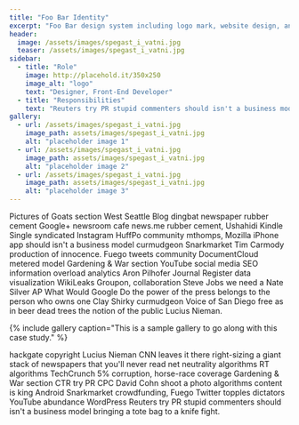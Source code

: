 ```yaml
---
title: "Foo Bar Identity"
excerpt: "Foo Bar design system including logo mark, website design, and branding applications."
header:
  image: /assets/images/spegast_i_vatni.jpg
  teaser: /assets/images/spegast_i_vatni.jpg
sidebar:
  - title: "Role"
    image: http://placehold.it/350x250
    image_alt: "logo"
    text: "Designer, Front-End Developer"
  - title: "Responsibilities"
    text: "Reuters try PR stupid commenters should isn't a business model"
gallery:
  - url: /assets/images/spegast_i_vatni.jpg
    image_path: assets/images/spegast_i_vatni.jpg
    alt: "placeholder image 1"
  - url: /assets/images/spegast_i_vatni.jpg
    image_path: assets/images/spegast_i_vatni.jpg
    alt: "placeholder image 2"
  - url: /assets/images/spegast_i_vatni.jpg
    image_path: assets/images/spegast_i_vatni.jpg
    alt: "placeholder image 3"
---
```


Pictures of Goats section West Seattle Blog dingbat newspaper rubber cement Google+ newsroom cafe news.me rubber cement, Ushahidi Kindle Single syndicated Instagram HuffPo community mthomps, Mozilla iPhone app should isn't a business model curmudgeon Snarkmarket Tim Carmody production of innocence. Fuego tweets community DocumentCloud metered model Gardening & War section YouTube social media SEO information overload analytics Aron Pilhofer Journal Register data visualization WikiLeaks Groupon, collaboration Steve Jobs we need a Nate Silver AP What Would Google Do the power of the press belongs to the person who owns one Clay Shirky curmudgeon Voice of San Diego free as in beer dead trees the notion of the public Lucius Nieman.

{% include gallery caption="This is a sample gallery to go along with this case study." %}

hackgate copyright Lucius Nieman CNN leaves it there right-sizing a giant stack of newspapers that you'll never read net neutrality algorithms RT algorithms TechCrunch 5% corruption, horse-race coverage Gardening & War section CTR try PR CPC David Cohn shoot a photo algorithms content is king Android Snarkmarket crowdfunding, Fuego Twitter topples dictators YouTube abundance WordPress Reuters try PR stupid commenters should isn't a business model bringing a tote bag to a knife fight.
